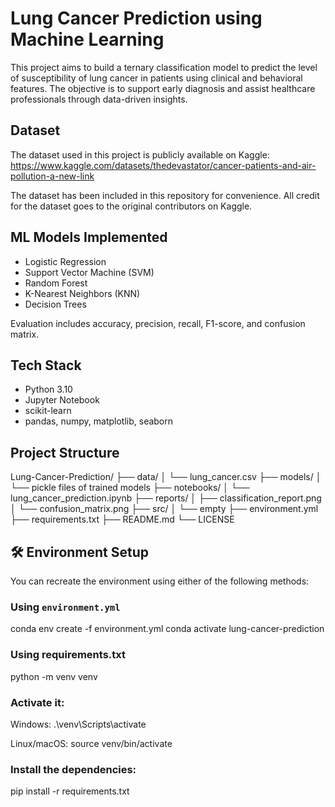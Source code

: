 # Lung Cancer Prediction using Machine Learning

This project aims to build a ternary classification model to predict the level of susceptibility of lung cancer in patients using clinical and behavioral features. The objective is to support early diagnosis and assist healthcare professionals through data-driven insights.

## Dataset

The dataset used in this project is publicly available on Kaggle:  
https://www.kaggle.com/datasets/thedevastator/cancer-patients-and-air-pollution-a-new-link

The dataset has been included in this repository for convenience. All credit for the dataset goes to the original contributors on Kaggle.

## ML Models Implemented

- Logistic Regression
- Support Vector Machine (SVM)
- Random Forest
- K-Nearest Neighbors (KNN)
- Decision Trees

Evaluation includes accuracy, precision, recall, F1-score, and confusion matrix.

## Tech Stack

- Python 3.10
- Jupyter Notebook
- scikit-learn
- pandas, numpy, matplotlib, seaborn

## Project Structure

Lung-Cancer-Prediction/
├── data/
│   └── lung_cancer.csv
├── models/
│   └── pickle files of trained models
├── notebooks/
│   └── lung_cancer_prediction.ipynb
├── reports/
│   ├── classification_report.png
│   └── confusion_matrix.png
├── src/
│   └── empty
├── environment.yml
├── requirements.txt
├── README.md
└── LICENSE


## 🛠️ Environment Setup

You can recreate the environment using either of the following methods:

### Using `environment.yml`
conda env create -f environment.yml
conda activate lung-cancer-prediction

### Using requirements.txt
python -m venv venv

### Activate it:

Windows:
.\venv\Scripts\activate

Linux/macOS:
source venv/bin/activate

### Install the dependencies:
pip install -r requirements.txt
